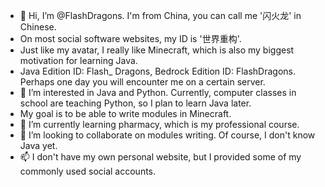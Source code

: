 - 👋 Hi, I’m @FlashDragons. I'm from China, you can call me '闪火龙' in Chinese. 
-   On most social software websites, my ID is '世界重构'.
-   Just like my avatar, I really like Minecraft, which is also my biggest motivation for learning Java.
-   Java Edition ID: Flash_ Dragons, Bedrock Edition ID: FlashDragons. Perhaps one day you will encounter me on a certain server.
- 👀 I’m interested in Java and Python. Currently, computer classes in school are teaching Python, so I plan to learn Java later.
-   My goal is to be able to write modules in Minecraft.
- 🌱 I’m currently learning pharmacy, which is my professional course.
- 💞️ I’m looking to collaborate on modules writing. Of course, I don't know Java yet.
- 📫 I don't have my own personal website, but I provided some of my commonly used social accounts.

<!---
FlashDragons/FlashDragons is a ✨ special ✨ repository because its `README.md` (this file) appears on your GitHub profile.
You can click the Preview link to take a look at your changes.
--->

